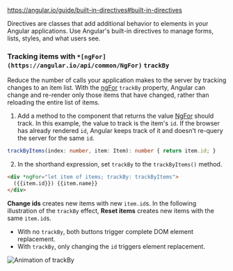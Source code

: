 https://angular.io/guide/built-in-directives#built-in-directives

Directives are classes that add additional behavior to elements in your Angular applications. Use Angular's built-in directives to manage forms, lists, styles, and what users see.


### Tracking items with `*[ngFor](https://angular.io/api/common/NgFor)` `trackBy`

Reduce the number of calls your application makes to the server by tracking changes to an item list. With the [ngFor](https://angular.io/api/common/NgFor) `trackBy` property, Angular can change and re-render only those items that have changed, rather than reloading the entire list of items.

1.  Add a method to the component that returns the value [NgFor](https://angular.io/api/common/NgFor) should track. In this example, the value to track is the item's `id`. If the browser has already rendered `id`, Angular keeps track of it and doesn't re-query the server for the same `id`.
   
```typescript
trackByItems(index: number, item: Item): number { return item.id; }
```
   
2. In the shorthand expression, set `trackBy` to the `trackByItems()` method.

```html
<div *ngFor="let item of items; trackBy: trackByItems">
  ({{item.id}}) {{item.name}}
</div>
```

**Change ids** creates new items with new `item.id`s. In the following illustration of the `trackBy` effect, **Reset items** creates new items with the same `item.id`s.

-   With no `trackBy`, both buttons trigger complete DOM element replacement.
-   With `trackBy`, only changing the `id` triggers element replacement.

![Animation of trackBy](https://angular.io/generated/images/guide/built-in-directives/ngfor-trackby.gif)
